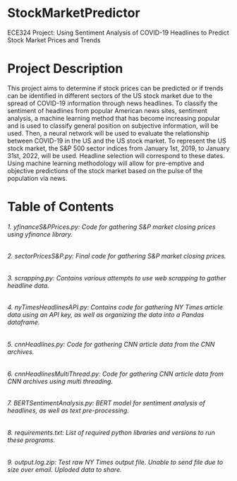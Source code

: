 # StockMarketPredictor
ECE324 Project: Using Sentiment Analysis of COVID-19 Headlines to Predict Stock Market Prices and Trends

# Project Description

  This project aims to determine if stock prices can be predicted or if trends can be identified in different sectors of the US stock market due to the spread of COVID-19 information through news headlines. To classify the sentiment of headlines from popular American news sites, sentiment analysis, a machine learning method that has become increasing popular and is used to classify general position on subjective information, will be used. Then, a neural network will be used to evaluate the relationship between COVID-19 in the US and the US stock market. To represent the US stock market, the S&P 500 sector indices from January 1st, 2019, to January 31st, 2022, will be used. Headline selection will correspond to these dates. Using machine learning methodology will allow for pre-emptive and objective predictions of the stock market based on the pulse of the population via news. 

# Table of Contents

###### 1. yfinanceS&PPrices.py: Code for gathering S&P market closing prices using yfinance library.
###### 2. sectorPricesS&P.py: Final code for gathering S&P market closing prices.
###### 3. scrapping.py: Contains various attempts to use web scrapping to gather headline data.
###### 4. nyTimesHeadlinesAPI.py: Contains code for gathering NY Times article data using an API key, as well as organizing the data into a Pandas dataframe.
###### 5. cnnHeadlines.py: Code for gathering CNN article data from the CNN archives.
###### 6. cnnHeadlinesMultiThread.py: Code for gathering CNN article data from CNN archives using multi threading. 
###### 7. BERTSentimentAnalysis.py: BERT model for sentiment analysis of headlines, as well as text pre-processing. 
###### 8. requirements.txt: List of required python libraries and versions to run these programs. 
###### 9. output.log.zip: Test raw NY Times output file. Unable to send file due to size over email. Uploded data to share. 
